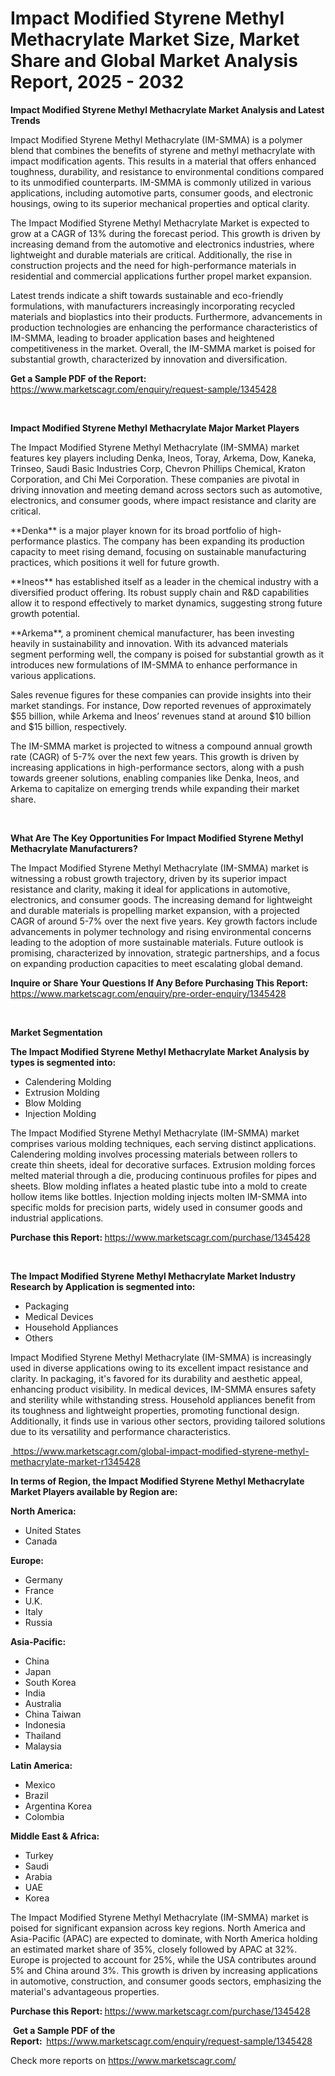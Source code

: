 <p><h1>Impact Modified Styrene Methyl Methacrylate Market Size, Market Share and Global Market Analysis Report, 2025 - 2032</h1></p><p><strong>Impact Modified Styrene Methyl Methacrylate Market Analysis and Latest Trends</strong></p>
<p><p>Impact Modified Styrene Methyl Methacrylate (IM-SMMA) is a polymer blend that combines the benefits of styrene and methyl methacrylate with impact modification agents. This results in a material that offers enhanced toughness, durability, and resistance to environmental conditions compared to its unmodified counterparts. IM-SMMA is commonly utilized in various applications, including automotive parts, consumer goods, and electronic housings, owing to its superior mechanical properties and optical clarity.</p><p>The Impact Modified Styrene Methyl Methacrylate Market is expected to grow at a CAGR of 13% during the forecast period. This growth is driven by increasing demand from the automotive and electronics industries, where lightweight and durable materials are critical. Additionally, the rise in construction projects and the need for high-performance materials in residential and commercial applications further propel market expansion. </p><p>Latest trends indicate a shift towards sustainable and eco-friendly formulations, with manufacturers increasingly incorporating recycled materials and bioplastics into their products. Furthermore, advancements in production technologies are enhancing the performance characteristics of IM-SMMA, leading to broader application bases and heightened competitiveness in the market. Overall, the IM-SMMA market is poised for substantial growth, characterized by innovation and diversification.</p></p>
<p><strong>Get a Sample PDF of the Report:&nbsp;</strong> <a href="https://www.marketscagr.com/enquiry/request-sample/1345428?utm_campaign=1895&utm_medium=2&utm_source=Github&utm_content=ia&utm_term=02022025&utm_id=impact-modified-styrene-methyl-methacrylate">https://www.marketscagr.com/enquiry/request-sample/1345428</a></p>
<p>&nbsp;</p>
<p><strong>Impact Modified Styrene Methyl Methacrylate Major Market Players</strong></p>
<p><p>The Impact Modified Styrene Methyl Methacrylate (IM-SMMA) market features key players including Denka, Ineos, Toray, Arkema, Dow, Kaneka, Trinseo, Saudi Basic Industries Corp, Chevron Phillips Chemical, Kraton Corporation, and Chi Mei Corporation. These companies are pivotal in driving innovation and meeting demand across sectors such as automotive, electronics, and consumer goods, where impact resistance and clarity are critical.</p><p>**Denka** is a major player known for its broad portfolio of high-performance plastics. The company has been expanding its production capacity to meet rising demand, focusing on sustainable manufacturing practices, which positions it well for future growth.</p><p>**Ineos** has established itself as a leader in the chemical industry with a diversified product offering. Its robust supply chain and R&D capabilities allow it to respond effectively to market dynamics, suggesting strong future growth potential.</p><p>**Arkema**, a prominent chemical manufacturer, has been investing heavily in sustainability and innovation. With its advanced materials segment performing well, the company is poised for substantial growth as it introduces new formulations of IM-SMMA to enhance performance in various applications.</p><p>Sales revenue figures for these companies can provide insights into their market standings. For instance, Dow reported revenues of approximately $55 billion, while Arkema and Ineos’ revenues stand at around $10 billion and $15 billion, respectively.</p><p>The IM-SMMA market is projected to witness a compound annual growth rate (CAGR) of 5-7% over the next few years. This growth is driven by increasing applications in high-performance sectors, along with a push towards greener solutions, enabling companies like Denka, Ineos, and Arkema to capitalize on emerging trends while expanding their market share.</p></p>
<p>&nbsp;</p>
<p><strong>What Are The Key Opportunities For Impact Modified Styrene Methyl Methacrylate Manufacturers?</strong></p>
<p><p>The Impact Modified Styrene Methyl Methacrylate (IM-SMMA) market is witnessing a robust growth trajectory, driven by its superior impact resistance and clarity, making it ideal for applications in automotive, electronics, and consumer goods. The increasing demand for lightweight and durable materials is propelling market expansion, with a projected CAGR of around 5-7% over the next five years. Key growth factors include advancements in polymer technology and rising environmental concerns leading to the adoption of more sustainable materials. Future outlook is promising, characterized by innovation, strategic partnerships, and a focus on expanding production capacities to meet escalating global demand.</p></p>
<p><strong>Inquire or Share Your Questions If Any Before Purchasing This Report:</strong> <a href="https://www.marketscagr.com/enquiry/pre-order-enquiry/1345428?utm_campaign=1895&utm_medium=2&utm_source=Github&utm_content=ia&utm_term=02022025&utm_id=impact-modified-styrene-methyl-methacrylate">https://www.marketscagr.com/enquiry/pre-order-enquiry/1345428</a></p>
<p>&nbsp;</p>
<p><strong>Market Segmentation</strong></p>
<p><strong>The Impact Modified Styrene Methyl Methacrylate Market Analysis by types is segmented into:</strong></p>
<p><ul><li>Calendering Molding</li><li>Extrusion Molding</li><li>Blow Molding</li><li>Injection Molding</li></ul></p>
<p><p>The Impact Modified Styrene Methyl Methacrylate (IM-SMMA) market comprises various molding techniques, each serving distinct applications. Calendering molding involves processing materials between rollers to create thin sheets, ideal for decorative surfaces. Extrusion molding forces melted material through a die, producing continuous profiles for pipes and sheets. Blow molding inflates a heated plastic tube into a mold to create hollow items like bottles. Injection molding injects molten IM-SMMA into specific molds for precision parts, widely used in consumer goods and industrial applications.</p></p>
<p><strong>Purchase this Report:&nbsp;</strong><a href="https://www.marketscagr.com/purchase/1345428?utm_campaign=1895&utm_medium=2&utm_source=Github&utm_content=ia&utm_term=02022025&utm_id=impact-modified-styrene-methyl-methacrylate">https://www.marketscagr.com/purchase/1345428</a></p>
<p>&nbsp;</p>
<p><strong>The Impact Modified Styrene Methyl Methacrylate Market Industry Research by Application is segmented into:</strong></p>
<p><ul><li>Packaging</li><li>Medical Devices</li><li>Household Appliances</li><li>Others</li></ul></p>
<p><p>Impact Modified Styrene Methyl Methacrylate (IM-SMMA) is increasingly used in diverse applications owing to its excellent impact resistance and clarity. In packaging, it's favored for its durability and aesthetic appeal, enhancing product visibility. In medical devices, IM-SMMA ensures safety and sterility while withstanding stress. Household appliances benefit from its toughness and lightweight properties, promoting functional design. Additionally, it finds use in various other sectors, providing tailored solutions due to its versatility and performance characteristics.</p></p>
<p><a href="https://www.marketscagr.com/global-impact-modified-styrene-methyl-methacrylate-market-r1345428?utm_campaign=1895&utm_medium=2&utm_source=Github&utm_content=ia&utm_term=02022025&utm_id=impact-modified-styrene-methyl-methacrylate">&nbsp;https://www.marketscagr.com/global-impact-modified-styrene-methyl-methacrylate-market-r1345428</a></p>
<p><strong>In terms of Region, the Impact Modified Styrene Methyl Methacrylate Market Players available by Region are:</strong></p>
<p>
    <p> <strong> North America: </strong>
        <ul>
            <li>United States</li>
            <li>Canada</li>
        </ul>
        </p> 
    <p> <strong> Europe: </strong>
        <ul>
            <li>Germany</li>
            <li>France</li>
            <li>U.K.</li>
            <li>Italy</li>
            <li>Russia</li>
        </ul>
        </p> 
    <p> <strong> Asia-Pacific: </strong>
        <ul>
            <li>China</li>
            <li>Japan</li>
            <li>South Korea</li>
            <li>India</li>
            <li>Australia</li>
            <li>China Taiwan</li>
            <li>Indonesia</li>
            <li>Thailand</li>
            <li>Malaysia</li>
        </ul>
        </p> 
    <p> <strong> Latin America: </strong>
        <ul>
            <li>Mexico</li>
            <li>Brazil</li>
            <li>Argentina Korea</li>
            <li>Colombia</li>
        </ul>
        </p> 
    <p> <strong> Middle East & Africa: </strong>
        <ul>
            <li>Turkey</li>
            <li>Saudi</li>
            <li>Arabia</li>
            <li>UAE</li>
            <li>Korea</li>
        </ul>
    </p>
    </p>
<p><p>The Impact Modified Styrene Methyl Methacrylate (IM-SMMA) market is poised for significant expansion across key regions. North America and Asia-Pacific (APAC) are expected to dominate, with North America holding an estimated market share of 35%, closely followed by APAC at 32%. Europe is projected to account for 25%, while the USA contributes around 5% and China around 3%. This growth is driven by increasing applications in automotive, construction, and consumer goods sectors, emphasizing the material's advantageous properties.</p></p>
<p><strong>Purchase this Report: </strong><a href="https://www.marketscagr.com/purchase/1345428?utm_campaign=1895&utm_medium=2&utm_source=Github&utm_content=ia&utm_term=02022025&utm_id=impact-modified-styrene-methyl-methacrylate">https://www.marketscagr.com/purchase/1345428</a></p>
<p>&nbsp;<strong>Get a Sample PDF of the Report:&nbsp;&nbsp;</strong><a href="https://www.marketscagr.com/enquiry/request-sample/1345428?utm_campaign=1895&utm_medium=2&utm_source=Github&utm_content=ia&utm_term=02022025&utm_id=impact-modified-styrene-methyl-methacrylate">https://www.marketscagr.com/enquiry/request-sample/1345428</a></p>
<p><strong></strong></p>
<p>Check more reports on <a href="https://www.marketscagr.com/?utm_campaign=1895&utm_medium=2&utm_source=Github&utm_content=ia&utm_term=02022025&utm_id=impact-modified-styrene-methyl-methacrylate">https://www.marketscagr.com/</a></p>
